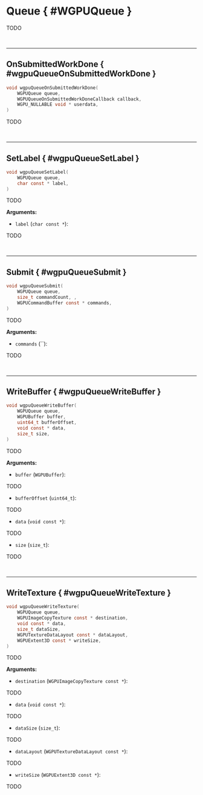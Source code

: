 

# Queue { #WGPUQueue }


TODO




<br/><!-- poor man's styling, just for the demo before we use a non default theme -->
***

## OnSubmittedWorkDone { #wgpuQueueOnSubmittedWorkDone }

```C
void wgpuQueueOnSubmittedWorkDone(
	WGPUQueue queue,
	WGPUQueueOnSubmittedWorkDoneCallback callback,
	WGPU_NULLABLE void * userdata,
)
```


TODO







<br/><!-- poor man's styling, just for the demo before we use a non default theme -->
***

## SetLabel { #wgpuQueueSetLabel }

```C
void wgpuQueueSetLabel(
	WGPUQueue queue,
	char const * label,
)
```


TODO




**Arguments:**


 - `label` (`char const *`):


TODO







<br/><!-- poor man's styling, just for the demo before we use a non default theme -->
***

## Submit { #wgpuQueueSubmit }

```C
void wgpuQueueSubmit(
	WGPUQueue queue,
	size_t commandCount, ,
	WGPUCommandBuffer const * commands,
)
```


TODO




**Arguments:**


 - `commands` (``):


TODO







<br/><!-- poor man's styling, just for the demo before we use a non default theme -->
***

## WriteBuffer { #wgpuQueueWriteBuffer }

```C
void wgpuQueueWriteBuffer(
	WGPUQueue queue,
	WGPUBuffer buffer,
	uint64_t bufferOffset,
	void const * data,
	size_t size,
)
```


TODO




**Arguments:**


 - `buffer` (`WGPUBuffer`):


TODO


 - `bufferOffset` (`uint64_t`):


TODO


 - `data` (`void const *`):


TODO


 - `size` (`size_t`):


TODO







<br/><!-- poor man's styling, just for the demo before we use a non default theme -->
***

## WriteTexture { #wgpuQueueWriteTexture }

```C
void wgpuQueueWriteTexture(
	WGPUQueue queue,
	WGPUImageCopyTexture const * destination,
	void const * data,
	size_t dataSize,
	WGPUTextureDataLayout const * dataLayout,
	WGPUExtent3D const * writeSize,
)
```


TODO




**Arguments:**


 - `destination` (`WGPUImageCopyTexture const *`):


TODO


 - `data` (`void const *`):


TODO


 - `dataSize` (`size_t`):


TODO


 - `dataLayout` (`WGPUTextureDataLayout const *`):


TODO


 - `writeSize` (`WGPUExtent3D const *`):


TODO






